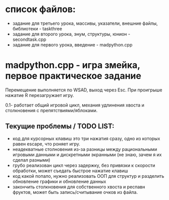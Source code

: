 # список файлов:
-  задание для третьего урока, массивы, указатели, внешние файлы, библиотеки - taskthree
-  задание для второго урока, энум, структуры, юнион - secondtask.cpp 
-  задание для первого урока, введение - madpython.cpp

# madpython.cpp - игра змейка, первое практическое задание
Перемещение выполняется по WSAD, выход через Esc.
При проигрыше нажатие R перезагружает игру.

0.1- работает общий игровой цикл, механия удлинения хвоста и столкновения с препятствиями/яблоками.
 
## Текущие проблемы / TODO LIST:
* код для курсорных клавиш это три нажатия сразу, одно из которых равен escape, что роняет игру.
* неадекватные столновения из-за разницы между рациональными игровыми данными и дискретными экранными (не знаю, зачем я их сделал разными)
* грубо реализован цикл через задержку, без привязки к скорости обработки, может съедать быстрое нажатие клавиш
* код какой попало, нужно реализовать ООП для структур и разделить обновление графики и обновление данных
* закончить столкновения для собственного хвоста и респавн фруктов, может быть запись/считывание очков из файла.
